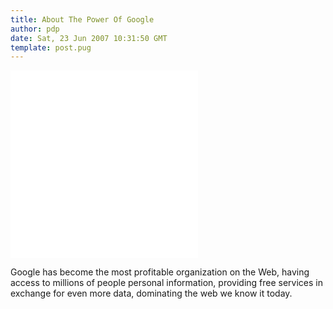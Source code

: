 ```yaml
---
title: About The Power Of Google
author: pdp
date: Sat, 23 Jun 2007 10:31:50 GMT
template: post.pug
---
```


<iframe class="video" src="//www.youtube.com/embed/9zKXCQpUnMg" frameborder="0" allowfullscreen></iframe>
<iframe class="video" src="//www.youtube.com/embed/dKWK3xfvs-k" frameborder="0" allowfullscreen></iframe>

Google has become the most profitable organization on the Web, having access to millions of people personal information, providing free services in exchange for even more data, dominating the web we know it today.

